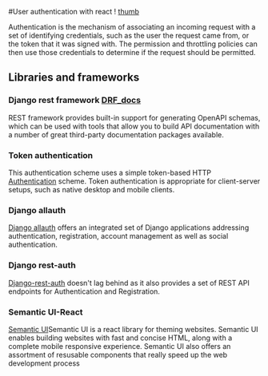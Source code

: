 #User authentication with react !
[thumb](login.JPG)

Authentication is the mechanism of associating an incoming request with a set of identifying credentials, such as the user the request came from, or the token that it was signed with. The permission and throttling policies can then use those credentials to determine if the request should be permitted.

## Libraries and frameworks

### Django rest framework [DRF_docs](https://www.django-rest-framework.org/topics/documenting-your-api/)

REST framework provides built-in support for generating OpenAPI schemas, which can be used with tools that allow you to build API documentation with a number of great third-party documentation packages available.

### Token authentication 
This authentication scheme uses a simple token-based HTTP [Authentication](https://www.django-rest-framework.org/api-guide/authentication/) scheme. Token authentication is appropriate for client-server setups, such as native desktop and mobile clients.

### Django allauth
[Django allauth](https://django-allauth.readthedocs.io/en/latest/installation.html) offers an integrated set of Django applications addressing authentication, registration, account management as well as social authentication.

### Django rest-auth
[Django-rest-auth](https://django-rest-auth.readthedocs.io/en/latest/) doesn't lag behind as it also provides a set of REST API endpoints for Authentication and Registration.

### Semantic UI-React
[Semantic UI](https://react.semantic-ui.com/)Semantic UI is a react library for theming websites. Semantic UI enables building websites with fast and concise HTML, along with a complete mobile responsive experience. Semantic UI also offers an assortment of resusable components that really speed up the web development process
